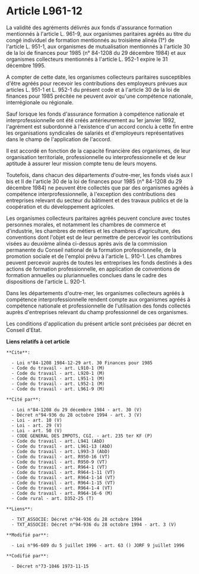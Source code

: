 # Article L961-12

La validité des agréments délivrés aux fonds d'assurance formation mentionnés à l'article L. 961-9, aux organismes paritaires
agréés au titre du congé individuel de formation mentionnés au troisième alinéa (1°) de l'article L. 951-1, aux organismes de
mutualisation mentionnés à l'article 30 de la loi de finances pour 1985 (n° 84-1208 du 29 décembre 1984) et aux organismes
collecteurs mentionnés à l'article L. 952-1 expire le 31 décembre 1995.

A compter de cette date, les organismes collecteurs paritaires susceptibles d'être agréés pour recevoir les contributions des
employeurs prévues aux articles L. 951-1 et L. 952-1 du présent code et à l'article 30 de la loi de finances pour 1985
précitée ne peuvent avoir qu'une compétence nationale, interrégionale ou régionale.

Sauf lorsque les fonds d'assurance formation à compétence nationale et interprofessionnelle ont été créés antérieurement au
1er janvier 1992, l'agrément est subordonné à l'existence d'un accord conclu à cette fin entre les organisations syndicales
de salariés et d'employeurs représentatives dans le champ de l'application de l'accord.

Il est accordé en fonction de la capacité financière des organismes, de leur organisation territoriale, professionnelle ou
interprofessionnelle et de leur aptitude à assurer leur mission compte tenu de leurs moyens.

Toutefois, dans chacun des départements d'outre-mer, les fonds visés aux I bis et II de l'article 30 de la loi de finances
pour 1985 (n° 84-1208 du 29 décembre 1984) ne peuvent être collectés que par des organismes agréés à compétence
interprofessionnelle, à l'exception des contributions des entreprises relevant du secteur du bâtiment et des travaux publics
et de la coopération et du développement agricoles.

Les organismes collecteurs paritaires agréés peuvent conclure avec toutes personnes morales, et notamment les chambres de
commerce et d'industrie, les chambres de métiers et les chambres d'agriculture, des conventions dont l'objet est de leur
permettre de percevoir les contributions visées au deuxième alinéa ci-dessus après avis de la commission permanente du
Conseil national de la formation professionnelle, de la promotion sociale et de l'emploi prévu à l'article L. 910-1. Les
chambres peuvent percevoir auprès de toutes les entreprises les fonds destinés à des actions de formation professionnelle, en
application de conventions de formation annuelles ou pluriannuelles conclues dans le cadre des dispositions de l'article L.
920-1.

Dans les départements d'outre-mer, les organismes collecteurs agréés à compétence interprofessionnelle rendent compte aux
organismes agréés à compétence nationale et professionnelle de l'utilisation des fonds collectés auprès d'entreprises
relevant du champ professionnel de ces organismes.

Les conditions d'application du présent article sont précisées par décret en Conseil d'Etat.

**Liens relatifs à cet article**

	**Cite**:

	  - Loi n°84-1208 1984-12-29 art. 30 Finances pour 1985
	  - Code du travail - art. L910-1 (M)
	  - Code du travail - art. L920-1 (M)
	  - Code du travail - art. L951-1 (M)
	  - Code du travail - art. L952-1 (M)
	  - Code du travail - art. L961-9 (M)

	**Cité par**:

	  - Loi n°84-1208 du 29 décembre 1984 - art. 30 (V)
	  - Décret n°94-936 du 28 octobre 1994 - art. 3 (V)
	  - Loi - art. 10 (V)
	  - Loi - art. 29 (V)
	  - Loi - art. 50 (V)
	  - CODE GENERAL DES IMPOTS, CGI. - art. 235 ter KF (P)
	  - Code du travail - art. L941 (AbD)
	  - Code du travail - art. L961-13 (AbD)
	  - Code du travail - art. L993-3 (AbD)
	  - Code du travail - art. R950-16 (VT)
	  - Code du travail - art. R950-9 (VT)
	  - Code du travail - art. R964-1 (VT)
	  - Code du travail - art. R964-1-11 (VT)
	  - Code du travail - art. R964-1-14 (VT)
	  - Code du travail - art. R964-1-15 (VT)
	  - Code du travail - art. R964-1-4 (VT)
	  - Code du travail - art. R964-16-6 (M)
	  - Code rural - art. D352-25 (T)

	**Liens**:

	  - TXT_ASSOCIE: Décret n°94-936 du 28 octobre 1994
	  - TXT_ASSOCIE: Décret n°94-936 du 28 octobre 1994 - art. 3 (V)

	**Modifié par**:

	  - Loi n°96-609 du 5 juillet 1996 - art. 63 () JORF 9 juillet 1996

	**Codifié par**:

	  - Décret n°73-1046 1973-11-15
